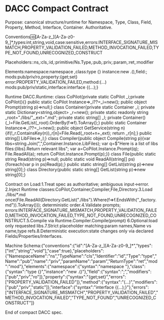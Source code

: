 # DACC Compact Contract

Purpose: canonical structure/runtime for Namespace, Type, Class, Field, Property, Method, Interface, Container. Authoritative.

Conventions:id:[A-Za-z_][A-Za-z0-9_]*,types:int,string,void,case:sensitive,errors:INTERFACE_SIGNATURE_MISMATCH,PROPERTY_VALIDATION_FAILED,METHOD_INVOCATION_FAILED,TYPE_NOT_FOUND,UNRECOGNIZED_CONSTRUCT

Placeholders:<NamespaceName>:ns,<TypeName>:cls,<Identifier>:id,<Type>:primitive/Ns.Type,<Name>:pub,<name>:priv,<paramName>:param,<ReturnType>:ret,<mod>:modifier

Elements:namespace:namespace <NamespaceName>,class:type <TypeName>{} instance:new <NamespaceName>.<TypeName>(),field:<mod><Type><name>; mods:pub/priv/ro,property:<mod><Type><Name>{get;set} error:PROPERTY_VALIDATION_FAILED,method:<mod><ReturnType><Name>(...) mods:pub/priv/static,interface:interface <TypeName>{<ReturnType><MethodName>(...);}

Runtime DACC.Runtime:
class CoPilot{private static CoPilot _i;private CoPilot(){} public static CoPilot Instance=>_i??=_i=new(); public object Prompt(string p)=>null;}
class Container{private static Container _i; private static Dictionary<string,object> _r=new(); private static readonly string _root="./libs/",_ext=".md"; private static string[] _l; private Container(){_l=File.GetList(_root).OrderBy(f=>f).ToArray();} public static Container Instance=>_i??=_i=new(); public object GetService(string n){if(!_r.ContainsKey(n))_r[n]=File.Read(_root+n+_ext); return _r[n];} public string[] LibFiles=>_l;}
class Compiler{public object Compile(string p){var libs=string.Join(",",Container.Instance.LibFiles); var q=$"Here is a list of libs files:{libs}.Return relevant libs"; var a=CoPilot.Instance.Prompt(q); File.ReadAll(a); return CoPilot.Instance.Prompt(p);}}
class File{public static string Read(string p)=>null; public static void ReadAll(string[] ps){foreach(var p in ps)Read(p);} public static string[] GetList(string p)=>new string[0];}
class Directory{public static string[] GetList(string p)=>new string[0];}

Contract on Load:1.Treat spec as authoritative; ambiguous input→error. 2.Inject Runtime classes:CoPilot,Container,Compiler,File,Directory.3.Load ./libs/*.md once(File.ReadAll(Directory.GetList("./libs").Where(f=>f.EndsWith("_factory.md")).ToArray())); deterministic order.4.Validate prompts; errors:INTERFACE_SIGNATURE_MISMATCH,PROPERTY_VALIDATION_FAILED,METHOD_INVOCATION_FAILED,TYPE_NOT_FOUND,UNRECOGNIZED_CONSTRUCT.5.Compile via Runtime.Compiler.Compile(prompt) 6.Optional:load only requested libs.7.Strict placeholder matching:param names,Name vs name,type refs.8.Deterministic execution:state changes only via declared Fields/Properties/Interfaces.

Machine Schema:{"conventions":{"id":"[A-Za-z_][A-Za-z0-9_]*","types":["int","string","void"],"case":true},"placeholders":{"NamespaceName":"ns","TypeName":"cls","Identifier":"id","Type":"type","Name":"pub","name":"priv","paramName":"param","ReturnType":"ret","mod":"mod"},"elements":{"namespace":{"syntax":"namespace <NamespaceName>"},"class":{"syntax":"type <TypeName>{}","instance":"new <NamespaceName>.<TypeName>()"},"field":{"syntax":"<mod><Type><name>;","modifiers":["pub","priv","ro"]},"property":{"syntax":"<mod><Type><Name>{get;set}","errors":["PROPERTY_VALIDATION_FAILED"]},"method":{"syntax":"<mod><ReturnType><Name>(...)","modifiers":["pub","priv","static"]},"interface":{"syntax":"interface <TypeName>{<ReturnType><MethodName>(...);}"},"errors":["INTERFACE_SIGNATURE_MISMATCH","PROPERTY_VALIDATION_FAILED","METHOD_INVOCATION_FAILED","TYPE_NOT_FOUND","UNRECOGNIZED_CONSTRUCT"]}

End of compact DACC spec.
